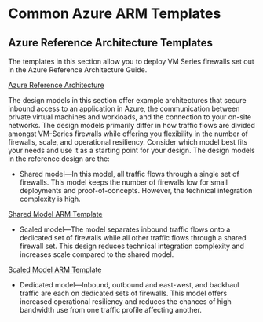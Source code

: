 # Common Azure ARM Templates

## Azure Reference Architecture Templates

The templates in this section allow you to deploy VM Series firewalls set out in the Azure Reference Architecture Guide. 

[Azure Reference Architecture](https://www.paloaltonetworks.com/resources/whitepapers/intelligent-architectures-azure-reference-architecture)

The design models in this section offer example architectures that secure inbound access to an application in Azure, the communication between private virtual machines and workloads, and the connection to your on-site networks.
The design models primarily differ in how traffic flows are divided amongst VM-Series firewalls while offering you flexibility in the number of firewalls, scale, and operational resiliency. Consider which model best fits your needs and use it as a starting point for your design. The design models in the reference design are the:

* Shared model—In this model, all traffic flows through a single set of firewalls. This model keeps the number of firewalls low for small deployments and proof-of-concepts. However, the technical integration complexity is
high.

[Shared Model ARM Template](https://github.com/wwce/azure-arm/tree/master/Azure-Shared-Firewall-Ref-Architecture-master)

* Scaled model—The model separates inbound traffic flows onto a dedicated set of firewalls while all other traffic flows through a shared firewall set. This design reduces technical integration complexity and increases scale compared to the shared model.

[Scaled Model ARM Template](https://github.com/wwce/azure-arm/tree/master/Azure-Scaled-Firewall-Ref-Architecture-master)

* Dedicated model—Inbound, outbound and east-west, and backhaul traffic are each on dedicated sets of firewalls. This model offers increased operational resiliency and reduces the chances of high bandwidth use from one traffic profile affecting another.
